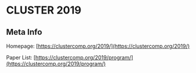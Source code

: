 # CLUSTER 2019

## Meta Info

Homepage: [https://clustercomp.org/2019/](https://clustercomp.org/2019/)

Paper List: [https://clustercomp.org/2019/program/](https://clustercomp.org/2019/program/)
